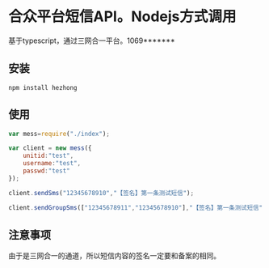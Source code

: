 # 合众平台短信API。Nodejs方式调用

基于typescript，通过三网合一平台。1069*******

## 安装

```
npm install hezhong
```


## 使用

```js
var mess=require("./index");

var client = new mess({
    unitid:"test",
    username:"test",
    passwd:"test"
});

client.sendSms("12345678910","【签名】第一条测试短信");

client.sendGroupSms(["12345678911","12345678910"],"【签名】第一条测试短信");
```

## 注意事项
 
 由于是三网合一的通道，所以短信内容的签名一定要和备案的相同。

